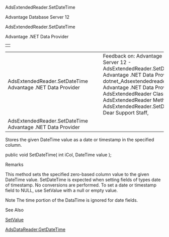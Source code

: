 AdsExtendedReader.SetDateTime




Advantage Database Server 12  

AdsExtendedReader.SetDateTime

Advantage .NET Data Provider

|  |
| --- |
|  |

|  |  |  |  |  |
| --- | --- | --- | --- | --- |
| AdsExtendedReader.SetDateTime  Advantage .NET Data Provider |  |  | Feedback on: Advantage Database Server 12 - AdsExtendedReader.SetDateTime Advantage .NET Data Provider dotnet\_Adsextendedreader\_setdatetime Advantage .NET Data Provider > AdsExtendedReader Class > AdsExtendedReader Methods > AdsExtendedReader.SetDateTime / Dear Support Staff, |  |
| AdsExtendedReader.SetDateTime  Advantage .NET Data Provider |  |  |  |  |

Stores the given DateTime value as a date or timestamp in the specified column.

public void SetDateTime( int iCol, DateTime value );

Remarks

This method sets the specified zero-based column value to the given DateTime value. SetDateTime is expected when setting fields of types date of timestamp. No conversions are performed. To set a date or timestamp field to NULL, use SetValue with a null or empty value.

Note The time portion of the DataTime is ignored for date fields.

See Also

[SetValue](dotnet_adsextendedreader_setvalue.htm)

[AdsDataReader.GetDateTime](dotnet_adsdatareader_getdatetime.htm)